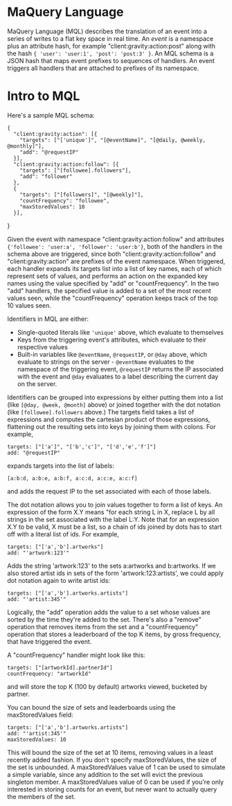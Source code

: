 MaQuery Language
================

MaQuery Language (MQL) describes the translation of an event into a series of
writes to a flat key space in real time. An _event_ is a namespace plus an
attribute hash, for example "client:gravity:action:post" along with the hash
`{ 'user': 'user:1', 'post': 'post:3' }`. An MQL schema is a JSON hash that
maps event prefixes to sequences of handlers. An event triggers all handlers
that are attached to prefixes of its namespace.

Intro to MQL
============

Here's a sample MQL schema:

    {
      "client:gravity:action": [{
        "targets": ["['unique']", "[@eventName]", "[@daily, @weekly, @monthly]"],
        "add": "@requestIP"
      }],
      "client:gravity:action:follow": [{
        "targets": ["[followee].followers"],
        "add": "follower"
      },
      {
        "targets": ["[followers]", "[@weekly]"],
        "countFrequency": "followee",
        "maxStoredValues": 10
      }],
   }

Given the event with namespace "client:gravity:action:follow" and attributes
`{'followee': 'user:a', 'follower': 'user:b'}`, both of the handlers in the
schema above are triggered, since both "client:gravity:action:follow" and
"client:gravity:action" are prefixes of the event namespace. When triggered,
each handler expands its targets list into a list of key names, each of which
represent sets of values, and performs an action on the expanded key names
using the value specified by "add" or "countFrequency". In the two "add"
handlers, the specified value is added to a set of the most recent values
seen, while the "countFrequency" operation keeps track of the top 10 values
seen.

Identifiers in MQL are either:
* Single-quoted literals like `'unique'` above, which evaluate to themselves
* Keys from the triggering event's attributes, which evaluate to their
  respective values
* Built-in variables like `@eventName`, `@requestIP`, or `@day` above, which
  evaluate to strings on the server - `@eventName` evaluates to the namespace
  of the triggering event, `@requestIP` returns the IP associated with the
  event and `@day` evaluates to a label describing the current day on the
  server.

Identifiers can be grouped into expressions by either putting them into a list
(like `[@day, @week, @month]` above) or joined together with the dot notation
(like `[followee].followers` above.) The targets field takes a list of
expressions and computes the cartesian product of those expressions,
flattening out the resulting sets into keys by joining them with colons. For
example,

    targets: ["['a']", "['b','c']", "['d','e','f']"]
    add: "@requestIP"

expands targets into the list of labels:

    [a:b:d, a:b:e, a:b:f, a:c:d, a:c:e, a:c:f]

and adds the request IP to the set associated with each of those labels.

The dot notation allows you to join values together to form a list of keys. An
expression of the form X.Y means "for each string L in X, replace L by all
strings in the set associated with the label L:Y. Note that for an expression X.Y
to be valid, X must be a list, so a chain of ids joined by dots has to start off
with a literal list of ids. For example,

    targets: ["['a','b'].artworks"]
    add: "'artwork:123'"

Adds the string 'artwork:123' to the sets a:artworks and b:artworks. If
we also stored artist ids in sets of the form 'artwork:123:artists', we
could apply dot notation again to write artist ids:

    targets: ["['a','b'].artworks.artists"]
    add: "'artist:345'"

Logically, the "add" operation adds the value to a set whose values are sorted
by the time they're added to the set. There's also a "remove" operation that
removes items from the set and a "countFrequency" operation that stores a 
leaderboard of the top K items, by gross frequency, that have triggered the
event. 

A "countFrequency" handler might look like this:

    targets: ["[artworkId].partnerId"]
    countFrequency: "artworkId"

and will store the top K (100 by default) artworks viewed, bucketed by partner.

You can bound the size of sets and leaderboards using the maxStoredValues field:

    targets: ["['a','b'].artworks.artists"]
    add: "'artist:345'"
    maxStoredValues: 10

This will bound the size of the set at 10 items, removing values in a least
recently added fashion. If you don't specify maxStoredValues, the size of
the set is unbounded. A maxStoredValues value of 1 can be used to simulate
a simple variable, since any addition to the set will evict the previous
singleton member. A maxStoredValues value of 0 can be used if you're only
interested in storing counts for an event, but never want to actually query
the members of the set.

